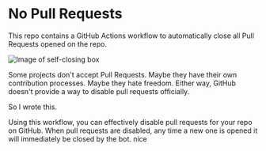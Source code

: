 # No Pull Requests

This repo contains a GitHub Actions workflow to automatically close all Pull Requests opened on the repo.

![Image of self-closing box](http://i.imgur.com/wQdS8RJ.gif)

Some projects don't accept Pull Requests. Maybe they have their own contribution processes. Maybe they hate freedom. Either way, GitHub doesn't provide a way to disable pull requests officially.

So I wrote this.

Using this workflow, you can effectively disable pull requests for your repo on GitHub. When pull requests are disabled, any time a new one is opened it will immediately be closed by the bot.
nice
